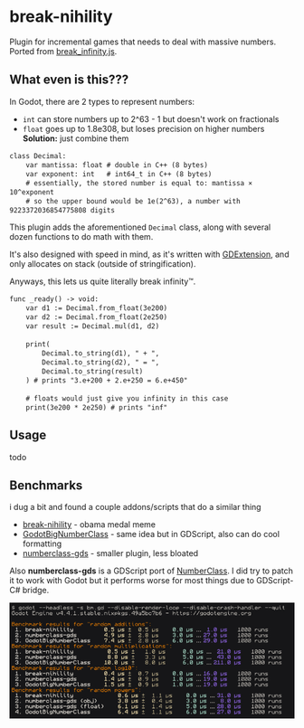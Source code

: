 # break-nihility
Plugin for incremental games that needs to deal with massive numbers. Ported from [break_infinity.js](https://github.com/Patashu/break_infinity.js/).

## What even is this???
In Godot, there are 2 types to represent numbers:
- `int` can store numbers up to 2^63 - 1 but doesn't work on fractionals
- `float` goes up to 1.8e308, but loses precision on higher numbers
**Solution:** just combine them

```gdscript
class Decimal:
    var mantissa: float # double in C++ (8 bytes)
    var exponent: int   # int64_t in C++ (8 bytes)
    # essentially, the stored number is equal to: mantissa × 10^exponent
    # so the upper bound would be 1e(2^63), a number with 9223372036854775808 digits
```

This plugin adds the aforementioned `Decimal` class, along with several dozen functions to do math with them.

It's also designed with speed in mind, as it's written with [GDExtension](https://docs.godotengine.org/en/4.4/tutorials/scripting/gdextension/what_is_gdextension.html), and only allocates on stack (outside of stringification).

Anyways, this lets us quite literally break infinity™️.
```gdscript
func _ready() -> void:
    var d1 := Decimal.from_float(3e200)
    var d2 := Decimal.from_float(2e250)
    var result := Decimal.mul(d1, d2)

    print(
        Decimal.to_string(d1), " + ",
        Decimal.to_string(d2), " = ",
        Decimal.to_string(result)
    ) # prints "3.e+200 + 2.e+250 = 6.e+450"

    # floats would just give you infinity in this case
    print(3e200 * 2e250) # prints "inf"
```

## Usage
todo

## Benchmarks
i dug a bit and found a couple addons/scripts that do a similar thing
- [break-nihility](https://github.com/peachey2k2/break-nihility) - obama medal meme
- [GodotBigNumberClass](https://github.com/ChronoDK/GodotBigNumberClass) - same idea but in GDScript, also can do cool formatting
- [numberclass-gds](https://github.com/SWCreeperKing/numberclass-gds) - smaller plugin, less bloated

Also **numberclass-gds** is a GDScript port of [NumberClass](https://github.com/SWCreeperKing/NumberClass). I did try to patch it to work with Godot but it performs worse for most things due to GDScript-C# bridge.

![image](images/benchmark.png)
